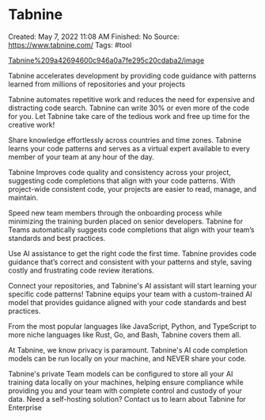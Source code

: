 # Tabnine

Created: May 7, 2022 11:08 AM
Finished: No
Source: https://www.tabnine.com/
Tags: #tool

[Tabnine%209a42694600c946a0a7fe295c20cdaba2/image](Tabnine%209a42694600c946a0a7fe295c20cdaba2/image)

Tabnine accelerates development by providing code guidance 
with patterns learned from millions of repositories and your projects

Tabnine automates repetitive work and reduces the need for expensive and distracting code search. Tabnine can write 30% or even more of the code for you. Let Tabnine take care of the tedious work and free up time for the creative work!

Share knowledge effortlessly across countries and time zones. Tabnine learns your code patterns and serves as a virtual expert available to every member of your team at any hour of the day.

Tabnine Improves code quality and consistency across your project, suggesting code completions that align with your code patterns. With project-wide consistent code, your projects are easier to read, manage, and maintain.

Speed new team members through the onboarding process while minimizing the training burden placed on senior developers. Tabnine for Teams automatically suggests code completions that align with your team’s standards and best practices.

Use AI assistance to get the right code the first time. Tabnine provides code guidance that’s correct and consistent with your patterns and style, saving costly and frustrating code review iterations.

Connect your repositories, and Tabnine's AI assistant will start learning your specific code patterns! Tabnine equips your team with a custom-trained AI model that provides guidance aligned with your code standards and best practices.

From the most popular languages like JavaScript, Python, and TypeScript to more niche languages like Rust, Go, and Bash, Tabnine covers them all.

At Tabnine, we know privacy is paramount. Tabnine's AI code completion models can be run locally on your machine, and NEVER share your code.

Tabnine's private Team models can be configured to store all your AI training data locally on your machines, helping ensure compliance while providing you and your team with complete control and custody of your data. Need a self-hosting solution? Contact us to learn about Tabnine for Enterprise